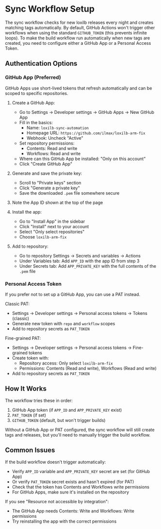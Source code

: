 # Sync Workflow Setup

The sync workflow checks for new loxilb releases every night and creates matching tags automatically. By default, GitHub Actions won't trigger other workflows when using the standard `GITHUB_TOKEN` (this prevents infinite loops). To make the build workflow run automatically when new tags are created, you need to configure either a GitHub App or a Personal Access Token.

## Authentication Options

### GitHub App (Preferred)

GitHub Apps use short-lived tokens that refresh automatically and can be scoped to specific repositories.

1. Create a GitHub App:
   - Go to Settings → Developer settings → GitHub Apps → New GitHub App
   - Fill in the basics:
     - Name: `loxilb-sync-automation`
     - Homepage URL: `https://github.com/ilmax/loxilb-arm-fix`
     - Webhook: Uncheck "Active"
   - Set repository permissions:
     - Contents: Read and write
     - Workflows: Read and write
   - Where can this GitHub App be installed: "Only on this account"
   - Click "Create GitHub App"

2. Generate and save the private key:
   - Scroll to "Private keys" section
   - Click "Generate a private key"
   - Save the downloaded `.pem` file somewhere secure

3. Note the App ID shown at the top of the page

4. Install the app:
   - Go to "Install App" in the sidebar
   - Click "Install" next to your account
   - Select "Only select repositories"
   - Choose `loxilb-arm-fix`

5. Add to repository:
   - Go to repository Settings → Secrets and variables → Actions
   - Under Variables tab: Add `APP_ID` with the app ID from step 3
   - Under Secrets tab: Add `APP_PRIVATE_KEY` with the full contents of the `.pem` file

### Personal Access Token

If you prefer not to set up a GitHub App, you can use a PAT instead.

Classic PAT:

- Settings → Developer settings → Personal access tokens → Tokens (classic)
- Generate new token with `repo` and `workflow` scopes
- Add to repository secrets as `PAT_TOKEN`

Fine-grained PAT:

- Settings → Developer settings → Personal access tokens → Fine-grained tokens
- Create token with:
  - Repository access: Only select `loxilb-arm-fix`
  - Permissions: Contents (Read and write), Workflows (Read and write)
- Add to repository secrets as `PAT_TOKEN`

## How It Works

The workflow tries these in order:

1. GitHub App token (if `APP_ID` and `APP_PRIVATE_KEY` exist)
2. `PAT_TOKEN` (if set)
3. `GITHUB_TOKEN` (default, but won't trigger builds)

Without a GitHub App or PAT configured, the sync workflow will still create tags and releases, but you'll need to manually trigger the build workflow.

## Common Issues

If the build workflow doesn't trigger automatically:

- Verify `APP_ID` variable and `APP_PRIVATE_KEY` secret are set (for GitHub App)
- Or verify `PAT_TOKEN` secret exists and hasn't expired (for PAT)
- Check that the token has Contents and Workflows write permissions
- For GitHub Apps, make sure it's installed on the repository

If you see "Resource not accessible by integration":

- The GitHub App needs Contents: Write and Workflows: Write permissions
- Try reinstalling the app with the correct permissions
